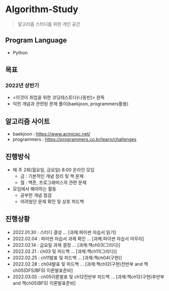# Algorithm-Study
> 알고리즘 스터디를 위한 개인 공간

## Program Language
* Python

## 목표
### 2022년 상반기
* <이것이 취업을 위한 코딩테스트다(나동빈)> 완독
* 익힌 개념과 관련된 문제 풀이(baekjoon, programmers활용)

## 알고리즘 사이트
* baekjoon : https://www.acmicpc.net/
* programmers : https://programmers.co.kr/learn/challenges

## 진행방식
* 매 주 2회(월요일, 금요일) 8:00 온라인 모임
  * 금 : 기본적인 개념 정리 및 책 문제
  * 월 : 백준, 프로그래머스의 관련 문제
* 모임에서 해야하는 활동
  * 공부한 개념 점검
  * 어려웠던 문제 확인 및 상호 피드백

## 진행상황
* 2022.01.30 : 스터디 결성 ... [과제:파이썬 자습서 읽기]
* 2022.02.04 : 파이썬 자습서 과제 확인 ... [과제:파이썬 자습서 마무리]
* 2022.02.14 : 금요일 과제 결정 ... [과제:책ch03(그리디)]
* 2022.02.21 : ch03 및 피드백 ... [과제:책ch11(그리디)]
* 2022.02.25 : ch11발표 및 피드백 ... [과제:책ch04(구현)]
* 2022.02.28 : ch04발표 및 피드백 ... [과제:책ch12(구현)전반부 and 책ch05(DFS/BFS) 이론발표준비]
* 2022.03.05 : ch05이론발표 및 ch12전반부 피드백 ... [과제:책ch12(구현)후반부 and 책ch05(BFS) 이론발표준비]
